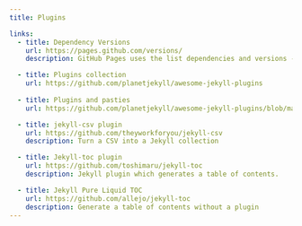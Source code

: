 ```yaml
---
title: Plugins

links:
  - title: Dependency Versions
    url: https://pages.github.com/versions/
    description: GitHub Pages uses the list dependencies and versions - includes links to gems on RubyGems.

  - title: Plugins collection 
    url: https://github.com/planetjekyll/awesome-jekyll-plugins
 
  - title: Plugins and pasties 
    url: https://github.com/planetjekyll/awesome-jekyll-plugins/blob/master/PASTIES.md

  - title: jekyll-csv plugin
    url: https://github.com/theyworkforyou/jekyll-csv
    description: Turn a CSV into a Jekyll collection

  - title: Jekyll-toc plugin 
    url: https://github.com/toshimaru/jekyll-toc
    description: Jekyll plugin which generates a table of contents.

  - title: Jekyll Pure Liquid TOC
    url: https://github.com/allejo/jekyll-toc
    description: Generate a table of contents without a plugin
---
```

